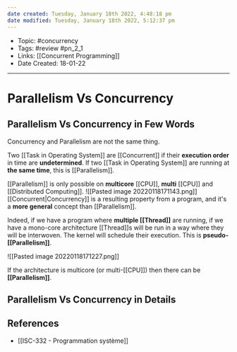 ```yaml
---
date created: Tuesday, January 18th 2022, 4:48:18 pm
date modified: Tuesday, January 18th 2022, 5:12:37 pm
---
```


- Topic: #concurrency
- Tags: #review #pn_2_1
- Links: [[Concurrent Programming]]
- Date Created: 18-01-22

---

# Parallelism Vs Concurrency

## Parallelism Vs Concurrency in Few Words

Concurrency and Parallelism are not the same thing.

Two [[Task in Operating System]] are [[Concurrent]] if their **execution order** in time are **undetermined**. If two [[Task in Operating System]] are running at **the same time**, this is [[Parallelism]].

[[Parallelism]] is only possible on **multicore** [[CPU]], **multi** [[CPU]] and [[Distributed Computing]].
![[Pasted image 20220118171143.png]]
[[Concurrent|Concurrency]] is a resulting property from a program, and it's a **more general** concept than [[Parallelism]].

Indeed, if we have a program where **multiple [[Thread]]** are running, if we have a mono-core architecture [[Thread]]s will be run in a way where they will be interwoven. The kernel will schedule their execution. This is **pseudo-[[Parallelism]]**.

![[Pasted image 20220118171227.png]]

If the architecture is multicore (or multi-[[CPU]]) then there can be **[[Parallelism]]**.

## Parallelism Vs Concurrency in Details

## References

- [[ISC-332 - Programmation système]]
